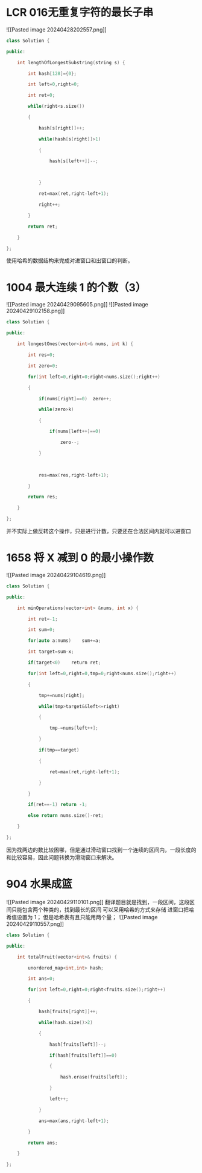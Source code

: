 #  LCR 016无重复字符的最长子串
![[Pasted image 20240428202557.png]]

```cpp
class Solution {

public:

    int lengthOfLongestSubstring(string s) {

        int hash[128]={0};

        int left=0,right=0;

        int ret=0;

        while(right<s.size())

        {

            hash[s[right]]++;

            while(hash[s[right]]>1)

            {

                hash[s[left++]]--;

  

            }

            ret=max(ret,right-left+1);

            right++;

        }

        return ret;

    }

};
```
使用哈希的数据结构来完成对进窗口和出窗口的判断。


# 1004 最大连续 1 的个数（3）
![[Pasted image 20240429095605.png]]
![[Pasted image 20240429102158.png]]
```cpp
class Solution {

public:

    int longestOnes(vector<int>& nums, int k) {

        int res=0;

        int zero=0;

        for(int left=0,right=0;right<nums.size();right++)

        {

            if(nums[right]==0)  zero++;

            while(zero>k)

            {

                if(nums[left++]==0)

                    zero--;

            }

  

            res=max(res,right-left+1);

        }

        return res;

    }

};
```

并不实际上做反转这个操作，只是进行计数，只要还在合法区间内就可以进窗口



# 1658 将 X 减到 0 的最小操作数
![[Pasted image 20240429104619.png]]
```cpp
class Solution {

public:

    int minOperations(vector<int> &nums, int x) {

        int ret=-1;

        int sum=0;

        for(auto a:nums)    sum+=a;

        int target=sum-x;

        if(target<0)    return ret;

        for(int left=0,right=0,tmp=0;right<nums.size();right++)

        {

            tmp+=nums[right];

            while(tmp>target&&left<=right)

            {

                tmp-=nums[left++];

            }

            if(tmp==target)

            {

                ret=max(ret,right-left+1);

            }

        }

        if(ret==-1) return -1;

        else return nums.size()-ret;

    }

};
```

因为找两边的数比较困哪，但是通过滑动窗口找到一个连续的区间内，一段长度的和比较容易，因此问题转换为滑动窗口来解决。





# 904 水果成篮

![[Pasted image 20240429110101.png]]
翻译题目就是找到，一段区间，这段区间只能包含两个种类的，找到最长的区间
可以采用哈希的方式来存储
进窗口把哈希值设置为 1；
但是哈希表有且只能用两个量；
![[Pasted image 20240429110557.png]]
```cpp
class Solution {

public:

    int totalFruit(vector<int>& fruits) {

        unordered_map<int,int> hash;

        int ans=0;

        for(int left=0,right=0;right<fruits.size();right++)

        {

            hash[fruits[right]]++;

            while(hash.size()>2)

            {

                hash[fruits[left]]--;

                if(hash[fruits[left]]==0)

                {

                    hash.erase(fruits[left]);

                }

                left++;

            }

            ans=max(ans,right-left+1);

        }

        return ans;

    }

};
```

